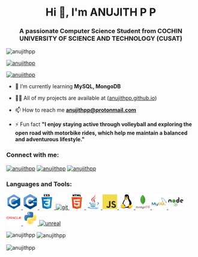 <h1 align="center">Hi 👋, I'm ANUJITH P P</h1>
<h3 align="center">A passionate Computer Science Student from COCHIN UNIVERSITY OF SCIENCE AND TECHNOLOGY (CUSAT)</h3>

<p align="left"> <img src="https://komarev.com/ghpvc/?username=anujithpp&label=Profile%20views&color=0e75b6&style=flat" alt="anujithpp" /> </p>

<p align="left"> <a href="https://github.com/ryo-ma/github-profile-trophy"><img src="https://github-profile-trophy.vercel.app/?username=anujithpp" alt="anujithpp" /></a> </p>

<p align="left"> <a href="https://twitter.com/anujithpp" target="blank"><img src="https://img.shields.io/twitter/follow/anujithpp?logo=twitter&style=for-the-badge" alt="anujithpp" /></a> </p>

- 🌱 I’m currently learning **MySQL, MongoDB**

- 👨‍💻 All of my projects are available at ([anujithpp.github.io](https://anujithpp.github.io/))

- 📫 How to reach me **anujithpp@protonmail.com**

- ⚡ Fun fact **"I enjoy staying active through volleyball and exploring the open road with motorbike rides, which help me maintain a balanced and adventurous lifestyle."**

<h3 align="left">Connect with me:</h3>
<p align="left">
<a href="https://twitter.com/anujithpp" target="blank"><img align="center" src="https://raw.githubusercontent.com/rahuldkjain/github-profile-readme-generator/master/src/images/icons/Social/twitter.svg" alt="anujithpp" height="30" width="40" /></a>
<a href="[https://linkedin.com/in/anujithpp](https://in.linkedin.com/in/anujith-p-p-87b21124a)" target="blank"><img align="center" src="https://raw.githubusercontent.com/rahuldkjain/github-profile-readme-generator/master/src/images/icons/Social/linked-in-alt.svg" alt="anujithpp" height="30" width="40" /></a>
<a href="https://instagram.com/anujithpp" target="blank"><img align="center" src="https://raw.githubusercontent.com/rahuldkjain/github-profile-readme-generator/master/src/images/icons/Social/instagram.svg" alt="anujithpp" height="30" width="40" /></a>
</p>

<h3 align="left">Languages and Tools:</h3>
<p align="left"> <a href="https://www.cprogramming.com/" target="_blank" rel="noreferrer"> <img src="https://raw.githubusercontent.com/devicons/devicon/master/icons/c/c-original.svg" alt="c" width="40" height="40"/> </a> <a href="https://www.w3schools.com/cpp/" target="_blank" rel="noreferrer"> <img src="https://raw.githubusercontent.com/devicons/devicon/master/icons/cplusplus/cplusplus-original.svg" alt="cplusplus" width="40" height="40"/> </a> <a href="https://www.w3schools.com/css/" target="_blank" rel="noreferrer"> <img src="https://raw.githubusercontent.com/devicons/devicon/master/icons/css3/css3-original-wordmark.svg" alt="css3" width="40" height="40"/> </a> <a href="https://git-scm.com/" target="_blank" rel="noreferrer"> <img src="https://www.vectorlogo.zone/logos/git-scm/git-scm-icon.svg" alt="git" width="40" height="40"/> </a> <a href="https://www.w3.org/html/" target="_blank" rel="noreferrer"> <img src="https://raw.githubusercontent.com/devicons/devicon/master/icons/html5/html5-original-wordmark.svg" alt="html5" width="40" height="40"/> </a> <a href="https://www.java.com" target="_blank" rel="noreferrer"> <img src="https://raw.githubusercontent.com/devicons/devicon/master/icons/java/java-original.svg" alt="java" width="40" height="40"/> </a> <a href="https://developer.mozilla.org/en-US/docs/Web/JavaScript" target="_blank" rel="noreferrer"> <img src="https://raw.githubusercontent.com/devicons/devicon/master/icons/javascript/javascript-original.svg" alt="javascript" width="40" height="40"/> </a> <a href="https://www.linux.org/" target="_blank" rel="noreferrer"> <img src="https://raw.githubusercontent.com/devicons/devicon/master/icons/linux/linux-original.svg" alt="linux" width="40" height="40"/> </a> <a href="https://www.mongodb.com/" target="_blank" rel="noreferrer"> <img src="https://raw.githubusercontent.com/devicons/devicon/master/icons/mongodb/mongodb-original-wordmark.svg" alt="mongodb" width="40" height="40"/> </a> <a href="https://www.mysql.com/" target="_blank" rel="noreferrer"> <img src="https://raw.githubusercontent.com/devicons/devicon/master/icons/mysql/mysql-original-wordmark.svg" alt="mysql" width="40" height="40"/> </a> <a href="https://nodejs.org" target="_blank" rel="noreferrer"> <img src="https://raw.githubusercontent.com/devicons/devicon/master/icons/nodejs/nodejs-original-wordmark.svg" alt="nodejs" width="40" height="40"/> </a> <a href="https://www.oracle.com/" target="_blank" rel="noreferrer"> <img src="https://raw.githubusercontent.com/devicons/devicon/master/icons/oracle/oracle-original.svg" alt="oracle" width="40" height="40"/> </a> <a href="https://www.python.org" target="_blank" rel="noreferrer"> <img src="https://raw.githubusercontent.com/devicons/devicon/master/icons/python/python-original.svg" alt="python" width="40" height="40"/> </a> <a href="https://unrealengine.com/" target="_blank" rel="noreferrer"> <img src="https://raw.githubusercontent.com/kenangundogan/fontisto/036b7eca71aab1bef8e6a0518f7329f13ed62f6b/icons/svg/brand/unreal-engine.svg" alt="unreal" width="40" height="40"/> </a> </p>

<p><img align="left" src="https://github-readme-stats.vercel.app/api/top-langs?username=anujithpp&show_icons=true&locale=en&layout=compact" alt="anujithpp" /></p>

<p>&nbsp;<img align="center" src="https://github-readme-stats.vercel.app/api?username=anujithpp&show_icons=true&locale=en" alt="anujithpp" /></p>

<p><img align="center" src="https://github-readme-streak-stats.herokuapp.com/?user=anujithpp&" alt="anujithpp" /></p>

